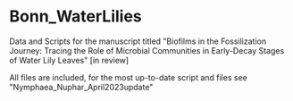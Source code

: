 # Bonn_WaterLilies
Data and Scripts for the manuscript titled "Biofilms in the Fossilization Journey: Tracing the Role of Microbial Communities in Early-Decay Stages of Water Lily Leaves" [in review]

All files are included, for the most up-to-date script and files see "Nymphaea_Nuphar_April2023update"  

